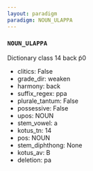 ```yaml
---
layout: paradigm
paradigm: NOUN_ULAPPA
---
```

### ` NOUN_ULAPPA `

Dictionary class 14 back p̃0
* clitics: False
* grade_dir: weaken
* harmony: back
* suffix_regex: ppa
* plurale_tantum: False
* possessive: False
* upos: NOUN
* stem_vowel: a
* kotus_tn: 14
* pos: NOUN
* stem_diphthong: None
* kotus_av: B
* deletion: pa
